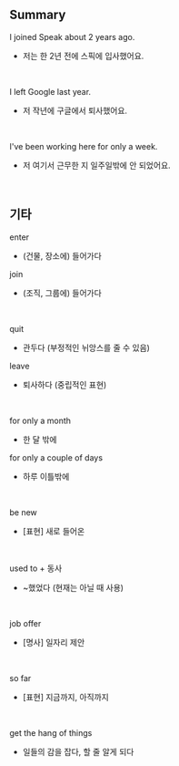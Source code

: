 ## Summary

I joined Speak about 2 years ago.
- 저는 한 2년 전에 스픽에 입사했어요.

<br>

I left Google last year.
- 저 작년에 구글에서 퇴사했어요.

<br>

I've been working here for only a week.
- 저 여기서 근무한 지 일주일밖에 안 되었어요.

<br>

## 기타

enter
- (건물, 장소에) 들어가다

join
- (조직, 그룹에) 들어가다

<br>

quit
- 관두다 (부정적인 뉘앙스를 줄 수 있음)

leave
- 퇴사하다 (중립적인 표현)

<br>

for only a month
- 한 달 밖에

for only a couple of days
- 하루 이틀밖에

<br>

be new
- [표현] 새로 들어온

<br>

used to + 동사
- ~했었다 (현재는 아닐 때 사용)

<br>

job offer
- [명사] 일자리 제안

<br>

so far
- [표현] 지금까지, 아직까지

<br>

get the hang of things
- 일들의 감을 잡다, 할 줄 알게 되다
